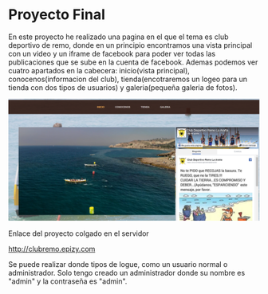 # Proyecto Final

En este proyecto he realizado una pagina en el que el tema es club deportivo de remo, donde en un principio encontramos
una vista principal con un video y un iframe de facebook para poder ver todas las publicaciones que se sube en la
cuenta de facebook. Ademas podemos ver cuatro apartados en la cabecera: inicio(vista principal), conocenos(informacion del club),
tienda(encotraremos un logeo para un tienda con dos tipos de usuarios) y galeria(pequeña galeria de fotos).


<img src="capturas/inicio.PNG">

Enlace del proyecto colgado en el servidor 

http://clubremo.epizy.com

  Se puede realizar donde tipos de logue, como un usuario normal o administrador.
  Solo tengo creado un administrador donde su nombre es "admin" y la contraseña es "admin".
